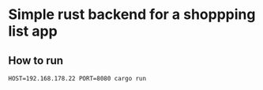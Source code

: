 # Simple rust backend for a shoppping list app

## How to run

```shell
HOST=192.168.178.22 PORT=8080 cargo run
```
